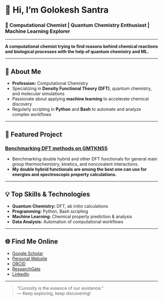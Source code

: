 # 👋 Hi, I’m Golokesh Santra

### 🧪 Computational Chemist | Quantum Chemistry Enthusiast | Machine Learning Explorer

---

**A computational chemist trying to find reasons behind chemical reactions and biological processes with the help of quantum chemistry and ML.**

---

## 🔬 About Me

- **Profession:** Computational Chemistry
- Specializing in **Density Functional Theory (DFT)**, quantum chemistry, and molecular simulations
- Passionate about applying **machine learning** to accelerate chemical discovery
- Regularly scripting in **Python** and **Bash** to automate and analyze complex workflows

---

## 🚀 Featured Project

### [Benchmarking DFT methods on GMTKN55](https://github.com/santra-compchem/GMTKN55)
- Benchmarking double hybrid and other DFT functionals for general main group thermochemistry, kinetics, and noncovalent interactions.
- **My double hybrid functionals are among the best one can use for energies and spectroscopic property calculations.**

---

## 💡 Top Skills & Technologies

- **Quantum Chemistry:** DFT, ab initio calculations
- **Programming:** Python, Bash scripting
- **Machine Learning:** Chemical property prediction & analysis
- **Data Analysis:** Automation of computational workflows

---

## 🌐 Find Me Online

- [Google Scholar](https://scholar.google.co.il/citations?user=54XZG0AAAAAJ&hl=en)
- [Personal Website](https://golokeshkhirpai.wixsite.com/cchem)
- [ORCID](https://orcid.org/0000-0002-7297-8767)
- [ResearchGate](https://www.researchgate.net/profile/Golokesh-Santra-3)
- [LinkedIn](https://www.linkedin.com/in/golokesh-santra-867787111/)

---

> “Curiosity is the essence of our existence.”  
> — Keep exploring, keep discovering!
